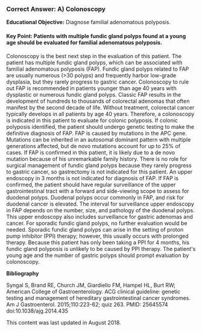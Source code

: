 
### Correct Answer: A) Colonoscopy 

**Educational Objective:** Diagnose familial adenomatous polyposis.

#### **Key Point:** Patients with multiple fundic gland polyps found at a young age should be evaluated for familial adenomatous polyposis.

Colonoscopy is the best next step in the evaluation of this patient. The patient has multiple fundic gland polyps, which can be associated with familial adenomatous polyposis (FAP). Fundic gland polyps related to FAP are usually numerous (>30 polyps) and frequently harbor low-grade dysplasia, but they rarely progress to gastric cancer. Colonoscopy to rule out FAP is recommended in patients younger than age 40 years with dysplastic or numerous fundic gland polyps. Classic FAP results in the development of hundreds to thousands of colorectal adenomas that often manifest by the second decade of life. Without treatment, colorectal cancer typically develops in all patients by age 40 years. Therefore, a colonoscopy is indicated in this patient to evaluate for colonic polyposis. If colonic polyposis identified, the patient should undergo genetic testing to make the definitive diagnosis of FAP. FAP is caused by mutations in the APC gene. Mutations can be inherited in an autosomal dominant pattern with multiple generations affected, but de novo mutations account for up to 25% of cases. If FAP is confirmed in this patient, it is likely due to a de novo mutation because of his unremarkable family history.
There is no role for surgical management of fundic gland polyps because they rarely progress to gastric cancer, so gastrectomy is not indicated for this patient.
An upper endoscopy in 3 months is not indicated for diagnosis of FAP. If FAP is confirmed, the patient should have regular surveillance of the upper gastrointestinal tract with a forward and side-viewing scope to assess for duodenal polyps. Duodenal polyps occur commonly in FAP, and risk for duodenal cancer is elevated. The interval for surveillance upper endoscopy in FAP depends on the number, size, and pathology of the duodenal polyps. This upper endoscopy also includes surveillance for gastric adenomas and cancer.
For sporadic fundic gland polyps, no further evaluation would be needed. Sporadic fundic gland polyps can arise in the setting of proton pump inhibitor (PPI) therapy; however, this usually occurs with prolonged therapy. Because this patient has only been taking a PPI for 4 months, his fundic gland polyposis is unlikely to be caused by PPI therapy. The patient's young age and the number of gastric polyps should prompt evaluation by colonoscopy.

**Bibliography**

Syngal S, Brand RE, Church JM, Giardiello FM, Hampel HL, Burt RW; American College of Gastroenterology. ACG clinical guideline: genetic testing and management of hereditary gastrointestinal cancer syndromes. Am J Gastroenterol. 2015;110:223-62; quiz 263. PMID: 25645574 doi:10.1038/ajg.2014.435

This content was last updated in August 2018.